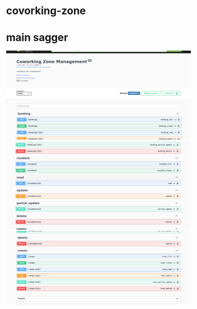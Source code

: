# covorking-zone
#
#
# main sagger
![img.png](img.png)
![img_1.png](img_1.png)
![img_2.png](img_2.png)